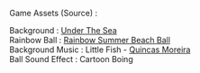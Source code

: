 Game Assets (Source) :

Background        :  [Under The Sea](http://www.clker.com/clipart-356702.html) <br>
Rainbow Ball      :  [Rainbow Summer Beach Ball](https://sweetclipart.com/rainbow-summer-beach-ball-270) <br>
Background Music  :  Little Fish - [Quincas Moreira](https://www.youtube.com/channel/UCL1zFMJb0sthwdAlGjGbdyg/) <br>
Ball Sound Effect :  Cartoon Boing